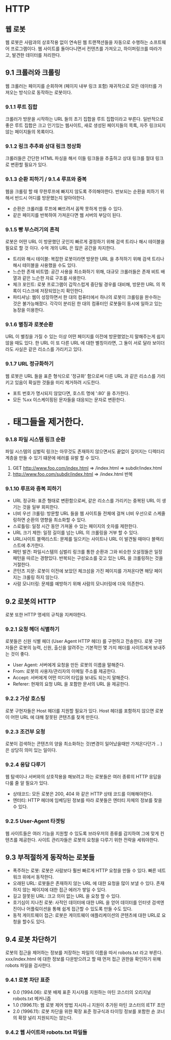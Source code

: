 # HTTP

## 웹 로봇

웹 로봇은 사람과의 상호작용 없이 연속된 웹 트랜잭션들을 자동으로 수행하는 소프트웨어 프로그램이다.
웹 사이트를 돌아다니면서 컨텐츠를 가져오고, 하이퍼링크를 따라가고, 발견한 데이터를 처리한다.

## 9.1 크롤러와 크롤링 

웹 크롤러는 페이지를 순회하며 (페이지 내부 링크 포함) 재귀적으로 모든 데이터를 가져오는 방식으로 동작하는 로봇이다.

### 9.1.1 루트 집합

크롤러가 방문을 시작하는 URL 들의 초기 집합을 루트 집합이라고 부른다. 
일반적으로 좋은 루트 집합은 크고 인기있는 웹사이트, 새로 생성된 페이지들의 목록, 자주 링크되지 않는 페이지들의 목록이다.

### 9.1.2 링크 추추롸 상대 링크 정상화 

크롤러들은 간단한 HTML 파싱을 해서 이들 링크들을 추출하고 상대 링크를 절대 링크로 변환할 필요가 있다. 

### 9.1.3 순환 피하기 / 9.1.4 루프와 중복 

웹을 크롤링 할 때 무한루프에 빠지지 않도록 주의해야한다.
반보되는 순환을 피하기 위해서 반드시 어디를 방문했는지 알아야한다. 

- 순환은 크롤러를 루프에 빠뜨려서 꼼짝 못하게 만들 수 있다.
- 같은 페이지를 반복하여 가져온다면 웹 서버의 부담이 된다.

### 9.1.5 빵 부스러기의 흔적 

로봇은 어떤 URL 이 방문했던 곳인지 빠르게 결정하기 위해 검색 트리나 해시 테이블을 필요로 할 것 이다.
수억 개의 URL 은 많은 공간을 차지한다.

- 트리와 해시 테이블: 복잡한 로봇이라면 방문한 URL 을 추적하기 위해 검색 트리나 해시 테이블을 사용했을 수도 있다.
- 느슨한 존재 비트맵: 공간 사용을 최소화하기 위해, 대규모 크롤러들은 존재 비트 배열과 같은 느슨한 자료 구조를 사용한다.
- 체크 포인트: 로봇 프로그램이 갑작스럽게 중단될 경우를 대비해, 방문한 URL 의 목록이 디스크에 저장되었는지 확인한다.
- 파티셔닝: 웹이 성장하면서 한 대의 컴퓨터에서 하나의 로봇이 크롤링을 완수하는 것은 불가능해졌다. 각각이 분리된 한 대의 컴퓨터인 로봇들이 동시에 일하고 있는 농장을 이용한다.

### 9.1.6 별칭과 로봇순환 

URL 이 별칭을 가질 수 있는 이상 어떤 페이지를 이전에 방문했었는지 말해주는게 쉽지 않을 때도 있다.
한 URL 이 또 다른 URL 에 대한 별칭이라면, 그 둘이 서로 달라 보이더라도 사실은 같은 리소스를 가리키고 있다.

### 9.1.7 URL 정규화하기 

웹 로봇은 URL 들을 표준 형식으로 '정규화' 함으로써 다른 URL 과 같은 리소스를 가리키고 있음이 확실한 것들을 미리 제거하려 시도한다.

- 포트 번호가 명시되지 않았다면, 호스트 명에 ':80' 을 추가한다.
- 모든 %xx 이스케이핑된 문자들을 대응되는 문자로 변환한다.
- # 태그들을 제거한다.

### 9.1.8 파일 시스템 링크 순환 

파일 시스템의 심벌릭 링크는 아무것도 존재하지 않으면서도 끝없이 깊어지는 디렉터리 계층을 만들 수 있기 떄문에 에러를 유발 할 수 있다.

1. GET http://www.foo.com/index.html => /index.html => subdir/index.html 
2. http://www.foo.com/subdir/index.html => /index.html 반복 

### 9.1.10 루프와 중복 피하기

- URL 정규화: 표준 형태로 변환함으로써, 같은 리소스를 가리키는 중복된 URL 이 생기는 것을 일부 회피한다.
- 너비 우선 크롤링: 방문할 URL 들을 웹 사이트들 전체에 걸쳐 너비 우선으로 스케줄링하면 순환의 영향을 최소화할 수 있다.
- 스로틀링: 일정 시간 동안 가져올 수 있는 페이지의 숫자를 제한한다.
- URL 크기 제한: 일정 길이를 넘는 URL 의 크롤링을 거부 할 수 있다.
- URL/사이트 블랙리스트: 문제를 일으키는 사이트나 URL 이 발견될 때마다 블랙리스트에 추가한다.
- 패턴 발견: 파일시스템의 심벌리 링크를 통한 순환과 그와 비슷한 오설정들은 일정 패턴을 따르는 경향있다. 반복되는 구성요소를 갖고 있는 URL 을 크롤링하는 것을 거절한다.
- 콘턴츠 지문: 로봇이 이전에 보았던 체크섬을 가진 페이지를 가져온다면 해당 페이지는 크롤링 하지 않는다.
- 사람 모니터링: 문제를 예방하기 위해 사람의 모니터링에 더욱 의존한다.

## 9.2 로봇의 HTTP

로봇 또한 HTTP 명세의 규칙을 지켜야한다. 

### 9.2.1 요청 헤더 식별하기

로봇들은 신원 식별 헤더 (User Agent HTTP 헤더) 를 구현하고 전송한다.
로봇 구현자들은 로봇의 능력, 신원, 출신을 알려주는 기본적인 몇 가지 헤더를 사이트에게 보내주는 것이 좋다.

- User Agent: 서버에게 요청을 만든 로봇의 이름을 말해준다.
- From: 로봇의 사용자/관리자의 이메일 주소를 제공한다.
- Accept: 서버에게 어떤 미디어 타입을 보내도 되는지 말해준다.
- Referer: 현재의 요청 URL 을 포함한 문서의 URL 을 제공한다.

### 9.2.2 가상 호스팅 

로봇 구현자들은 Host 헤더를 지원할 필요가 있다. Host 헤더를 포함하지 않으면 로봇이 어떤 URL 에 대해 잘못된 콘텐츠를 찾게 만든다.

### 9.2.3 조건부 요청

로봇이 검색하는 콘텐츠의 양을 최소화하는 것(변경이 일어났을때만 가져온다던가 .. )은 상당히 의미 있는 일이다.

### 9.2.4 응답 다루기 

웹 탐색이나 서버와의 상호작용을 해보려고 하는 로봇들은 여러 종류의 HTTP 응답을 다룰 줄 알 필요가 있다.

- 상태코드: 모든 로봇은 200, 404 와 같은 HTTP 상태 코드를 이해해야한다. 
- 엔터티: HTTP 헤더에 임베딩된 정보를 따라 로봇들은 엔터티 자체의 정보를 찾을 수 있다.

### 9.2.5 User-Agent 타겟팅

웹 사이트들은 여러 기능을 지원할 수 있도록 브라우저의 종류를 감지하여 그에 맞게 컨텐츠를 제공한다.
사이트 관리자들은 로봇의 요청을 다루기 위한 전략을 세워야한다.

## 9.3 부적절하게 동작하는 로봇들

- 폭주하는 로봇: 로봇은 사람보다 훨씬 빠르게 HTTP 요청을 만들 수 있다. 빠른 네트워크 위에서 동작한다. 
- 오래된 URL: 로봇들은 존재하지 않는 URL 에 대한 요청을 많이 보낼 수 있다. 존재하지 않는 페이지에 대한 접근 에러가 쌓일 수 있다.
- 길고 잘못된 URL: 크고 의미 없는 URL 을 요청 할 수 있다.
- 호기심이 지나친 로봇: 사적인 데이터에 대한 URL 을 얻어 데이터를 인터넷 검색엔진이나 어플맄이션을 통해 쉽게 접근할 수 있도록 만들 수도 있다.
- 동적 게이트웨이 접근: 로봇은 게이트웨이 애플리케이션의 콘텐츠에 대한 URL로 요청을 할수도 있다.

## 9.4 로봇 차단하기

로봇의 접근을 제어하는 정보를 저장하는 파일의 이름을 따서 robots.txt 라고 부른다.
xxx/index.html 에 대한 정보를 다운받으려고 할 때 먼저 접근 권한을 확인하기 위해 robots 파일을 검사한다.

### 9.4.1 로봇 차단 표준 

- 0.0 (1994.06): 로봇 배제 표준 지시자를 지원하는 마틴 코스터의 오리지널 robots.txt 메커니즘 
- 1.0 (1996.11): 웹 로봇 제어 방법 지시자ㅢ 지원이 추가된 마틴 코스터의 IETF 초안
- 2.0 (1996.11): 로봇 차단을 위한 확장 표준 정규식과 타이밍 정보를 포함한 숀 코너의 확장 널리 지원되지는 않는다.

### 9.4.2 웹 사이트와 robots.txt 파일들 








